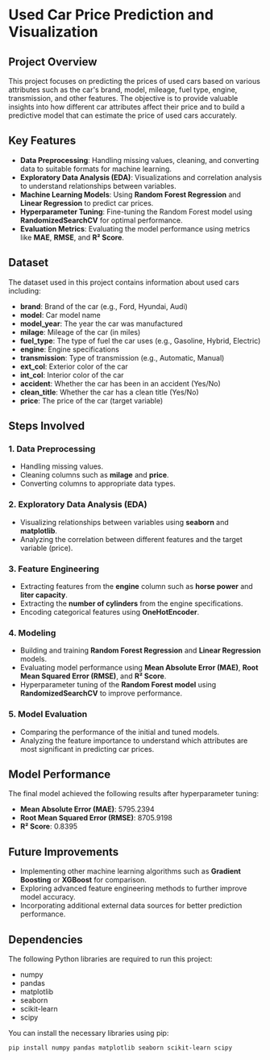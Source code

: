 # Used Car Price Prediction and Visualization

## Project Overview

This project focuses on predicting the prices of used cars based on various attributes such as the car's brand, model, mileage, fuel type, engine, transmission, and other features. The objective is to provide valuable insights into how different car attributes affect their price and to build a predictive model that can estimate the price of used cars accurately.

## Key Features

- **Data Preprocessing**: Handling missing values, cleaning, and converting data to suitable formats for machine learning.
- **Exploratory Data Analysis (EDA)**: Visualizations and correlation analysis to understand relationships between variables.
- **Machine Learning Models**: Using **Random Forest Regression** and **Linear Regression** to predict car prices.
- **Hyperparameter Tuning**: Fine-tuning the Random Forest model using **RandomizedSearchCV** for optimal performance.
- **Evaluation Metrics**: Evaluating the model performance using metrics like **MAE**, **RMSE**, and **R² Score**.

## Dataset

The dataset used in this project contains information about used cars including:

- **brand**: Brand of the car (e.g., Ford, Hyundai, Audi)
- **model**: Car model name
- **model_year**: The year the car was manufactured
- **milage**: Mileage of the car (in miles)
- **fuel_type**: The type of fuel the car uses (e.g., Gasoline, Hybrid, Electric)
- **engine**: Engine specifications
- **transmission**: Type of transmission (e.g., Automatic, Manual)
- **ext_col**: Exterior color of the car
- **int_col**: Interior color of the car
- **accident**: Whether the car has been in an accident (Yes/No)
- **clean_title**: Whether the car has a clean title (Yes/No)
- **price**: The price of the car (target variable)

## Steps Involved

### 1. **Data Preprocessing**
   - Handling missing values.
   - Cleaning columns such as **milage** and **price**.
   - Converting columns to appropriate data types.

### 2. **Exploratory Data Analysis (EDA)**
   - Visualizing relationships between variables using **seaborn** and **matplotlib**.
   - Analyzing the correlation between different features and the target variable (price).
   
### 3. **Feature Engineering**
   - Extracting features from the **engine** column such as **horse power** and **liter capacity**.
   - Extracting the **number of cylinders** from the engine specifications.
   - Encoding categorical features using **OneHotEncoder**.

### 4. **Modeling**
   - Building and training **Random Forest Regression** and **Linear Regression** models.
   - Evaluating model performance using **Mean Absolute Error (MAE)**, **Root Mean Squared Error (RMSE)**, and **R² Score**.
   - Hyperparameter tuning of the **Random Forest model** using **RandomizedSearchCV** to improve performance.

### 5. **Model Evaluation**
   - Comparing the performance of the initial and tuned models.
   - Analyzing the feature importance to understand which attributes are most significant in predicting car prices.

## Model Performance

The final model achieved the following results after hyperparameter tuning:

- **Mean Absolute Error (MAE)**: 5795.2394
- **Root Mean Squared Error (RMSE)**: 8705.9198
- **R² Score**: 0.8395

## Future Improvements

- Implementing other machine learning algorithms such as **Gradient Boosting** or **XGBoost** for comparison.
- Exploring advanced feature engineering methods to further improve model accuracy.
- Incorporating additional external data sources for better prediction performance.

## Dependencies

The following Python libraries are required to run this project:

- numpy
- pandas
- matplotlib
- seaborn
- scikit-learn
- scipy

You can install the necessary libraries using pip:

```bash
pip install numpy pandas matplotlib seaborn scikit-learn scipy
